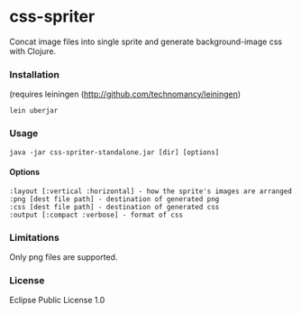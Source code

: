 # css-spriter

Concat image files into single sprite and generate background-image css with Clojure.

### Installation

(requires leiningen (http://github.com/technomancy/leiningen)

    lein uberjar

### Usage

    java -jar css-spriter-standalone.jar [dir] [options]

#### Options

    :layout [:vertical :horizontal] - how the sprite's images are arranged
    :png [dest file path] - destination of generated png
    :css [dest file path] - destination of generated css
    :output [:compact :verbose] - format of css

### Limitations

Only png files are supported.

### License

Eclipse Public License 1.0
